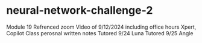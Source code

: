 # neural-network-challenge-2
Module 19
Refrenced zoom Video of 9/12/2024 including office hours 
Xpert, Copilot 
Class perosnal written notes
Tutored 9/24 Luna
Tutored 9/25 Angle
